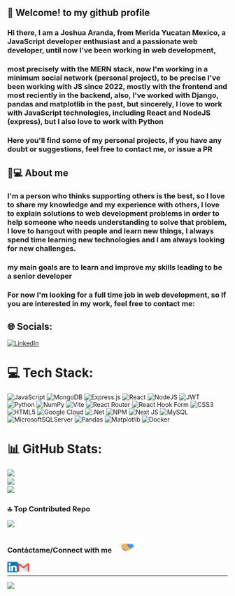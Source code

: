 ## 📝 Welcome! to my github profile

### Hi there, I am a Joshua Aranda, from Merida Yucatan Mexico, a JavaScript developer enthusiast and a passionate web developer, until now I've been working in web development, 
### most precisely with the MERN stack, now I'm working in a minimum social network (personal project), to be precise I've been working with JS since 2022, mostly with the frontend and most reciently in the backend, also, I've worked with Django, pandas and matplotlib in the past, but sincerely, I love to work with JavaScript technologies, including React and NodeJS (express), but I also love to work with Python

### Here you'll find some of my personal projects, if you have any doubt or suggestions, feel free to contact me, or issue a PR

## 👨💻 About me
### I'm a person who thinks supporting others is the best, so I love to share my knowledge and my experience with others, I love to explain solutions to web development problems in order to help someone who needs understanding to solve that problem, I love to hangout with people and learn new things, I always spend time learning new technologies and I am always looking for new challenges.

### my main goals are to learn and improve my skills leading to be a senior developer 

### For now I'm looking for a full time job in web development, so If you are interested in my work, feel free to contact me:

## 🌐 Socials:
[![LinkedIn](https://img.shields.io/badge/LinkedIn-%230077B5.svg?logo=linkedin&logoColor=white)](https://linkedin.com/in/joshua-emmanuel-aranda-moreno) 

# 💻 Tech Stack:
![JavaScript](https://img.shields.io/badge/javascript-%23323330.svg?style=for-the-badge&logo=javascript&logoColor=%23F7DF1E) ![MongoDB](https://img.shields.io/badge/MongoDB-%234ea94b.svg?style=for-the-badge&logo=mongodb&logoColor=white) ![Express.js](https://img.shields.io/badge/express.js-%23404d59.svg?style=for-the-badge&logo=express&logoColor=%2361DAFB) ![React](https://img.shields.io/badge/react-%2320232a.svg?style=for-the-badge&logo=react&logoColor=%2361DAFB) ![NodeJS](https://img.shields.io/badge/node.js-6DA55F?style=for-the-badge&logo=node.js&logoColor=white) ![JWT](https://img.shields.io/badge/JWT-black?style=for-the-badge&logo=JSON%20web%20tokens) ![Python](https://img.shields.io/badge/python-3670A0?style=for-the-badge&logo=python&logoColor=ffdd54) ![NumPy](https://img.shields.io/badge/numpy-%23013243.svg?style=for-the-badge&logo=numpy&logoColor=white) ![Vite](https://img.shields.io/badge/vite-%23646CFF.svg?style=for-the-badge&logo=vite&logoColor=white) ![React Router](https://img.shields.io/badge/React_Router-CA4245?style=for-the-badge&logo=react-router&logoColor=white) ![React Hook Form](https://img.shields.io/badge/React%20Hook%20Form-%23EC5990.svg?style=for-the-badge&logo=reacthookform&logoColor=white) ![CSS3](https://img.shields.io/badge/css3-%231572B6.svg?style=for-the-badge&logo=css3&logoColor=white) ![HTML5](https://img.shields.io/badge/html5-%23E34F26.svg?style=for-the-badge&logo=html5&logoColor=white) ![Google Cloud](https://img.shields.io/badge/GoogleCloud-%234285F4.svg?style=for-the-badge&logo=google-cloud&logoColor=white) ![.Net](https://img.shields.io/badge/.NET-5C2D91?style=for-the-badge&logo=.net&logoColor=white) ![NPM](https://img.shields.io/badge/NPM-%23CB3837.svg?style=for-the-badge&logo=npm&logoColor=white) ![Next JS](https://img.shields.io/badge/Next-black?style=for-the-badge&logo=next.js&logoColor=white) ![MySQL](https://img.shields.io/badge/mysql-%2300000f.svg?style=for-the-badge&logo=mysql&logoColor=white) ![MicrosoftSQLServer](https://img.shields.io/badge/Microsoft%20SQL%20Server-CC2927?style=for-the-badge&logo=microsoft%20sql%20server&logoColor=white) ![Pandas](https://img.shields.io/badge/pandas-%23150458.svg?style=for-the-badge&logo=pandas&logoColor=white) ![Matplotlib](https://img.shields.io/badge/Matplotlib-%23ffffff.svg?style=for-the-badge&logo=Matplotlib&logoColor=black) ![Docker](https://img.shields.io/badge/docker-%230db7ed.svg?style=for-the-badge&logo=docker&logoColor=white)
# 📊 GitHub Stats:
![](https://github-readme-stats.vercel.app/api?username=joshmorenx&theme=dark&hide_border=false&include_all_commits=false&count_private=false)<br/>
![](https://github-readme-streak-stats.herokuapp.com/?user=joshmorenx&theme=dark&hide_border=false)<br/>
![](https://github-readme-stats.vercel.app/api/top-langs/?username=joshmorenx&theme=dark&hide_border=false&include_all_commits=false&count_private=false&layout=compact)

### 🔝 Top Contributed Repo
![](https://github-contributor-stats.vercel.app/api?username=joshmorenx&limit=5&theme=nord&combine_all_yearly_contributions=true)

### Contáctame/Connect with me<img src="https://github.com/SatYu26/SatYu26/blob/master/Assets/Handshake.gif" height="32px">

<a href="https://linkedin.com/in/joshua-emmanuel-aranda-moreno">
    <img align="left" alt="Joshua | Linkedin" width="24px" src="https://github.com/SatYu26/SatYu26/blob/master/Assets/Linkedin.svg" />
</a> &nbsp;&nbsp;
<a href="mailto:joshuamoreno21@gmail.com">
    <img align="left" alt="Joshua | Gmail" width="26px" src="https://github.com/SatYu26/SatYu26/blob/master/Assets/Gmail.svg" />
</a>

---
[![](https://visitcount.itsvg.in/api?id=joshmorenx&icon=6&color=1)](https://visitcount.itsvg.in)

<!-- Proudly created with GPRM ( https://gprm.itsvg.in ) -->
